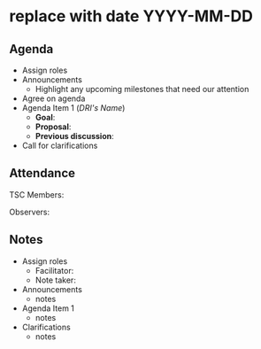 # replace with date YYYY-MM-DD

## Agenda

- Assign roles
- Announcements
  - Highlight any upcoming milestones that need our attention
- Agree on agenda
- Agenda Item 1 (*DRI's Name*)
  - **Goal**:  
  - **Proposal**:  
  - **Previous discussion**:  
- Call for clarifications

## Attendance

TSC Members: 

Observers: 

## Notes

- Assign roles
  - Facilitator: 
  - Note taker: 
- Announcements
  - notes
- Agenda Item 1
  - notes
- Clarifications
  - notes

